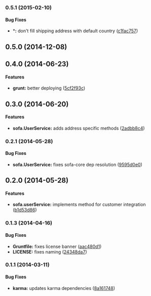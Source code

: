 <a name="0.5.1"></a>
### 0.5.1 (2015-02-10)


#### Bug Fixes

* ***:** don't fill shipping address with default country ([c1fac757](https://github.com/sofa/sofa-user-service/commit/c1fac75775572faa8c88a38a6f1aea1ce51d18ca))


<a name="0.5.0"></a>
## 0.5.0 (2014-12-08)


<a name="0.4.0"></a>
## 0.4.0 (2014-06-23)


#### Features

* **grunt:** better deploying ([5cf2f93c](https://github.com/sofa/sofa-user-service/commit/5cf2f93c73e7eb3fc553041694fbca7c07c36262))


<a name="0.3.0"></a>
## 0.3.0 (2014-06-20)


#### Features

* **sofa.UserService:** adds address specific methods ([2adbb8c4](https://github.com/sofa/sofa-user-service/commit/2adbb8c48df92ffa9e5355d946d163a81773dc61))


<a name="0.2.1"></a>
### 0.2.1 (2014-05-28)


#### Bug Fixes

* **sofa.UserService:** fixes sofa-core dep resolution ([9595d0e0](https://github.com/sofa/sofa-user-service/commit/9595d0e035e78b7374440637d48cab5c0e1eecd9))


<a name="0.2.0"></a>
## 0.2.0 (2014-05-28)


#### Features

* **sofa.userService:** implements method for customer integration ([b1d53d86](https://github.com/sofa/sofa-user-service/commit/b1d53d86423a9304c1a21b7a3c7242b11b1396bc))


<a name="0.1.3"></a>
### 0.1.3 (2014-04-16)


#### Bug Fixes

* **Gruntfile:** fixes license banner ([aac480d1](https://github.com/sofa/sofa-user-service/commit/aac480d14603e075e940c29781c35dd542e1c4c0))
* **LICENSE:** fixes naming ([24348da7](https://github.com/sofa/sofa-user-service/commit/24348da7a23f3d980a6d73a84dd2d39475375ff8))


<a name="0.1.1"></a>
### 0.1.1 (2014-03-11)


#### Bug Fixes

* **karma:** updates karma dependencies ([8a161748](https://github.com/sofa/sofa-user-service/commit/8a161748f7039538160393473f005761716e68da))

